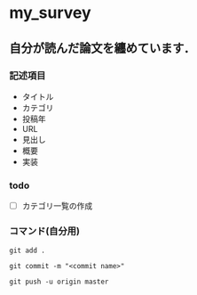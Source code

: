 # my_survey

## 自分が読んだ論文を纏めています．

### 記述項目
- タイトル
- カテゴリ
- 投稿年
- URL
- 見出し
- 概要
- 実装

### todo
- [ ] カテゴリ一覧の作成

### コマンド(自分用)
` git add . `

` git commit -m "<commit name>" `

` git push -u origin master `  
